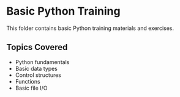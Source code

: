 # Basic Python Training

This folder contains basic Python training materials and exercises.

## Topics Covered
- Python fundamentals
- Basic data types
- Control structures
- Functions
- Basic file I/O
